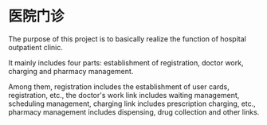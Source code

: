 # 医院门诊
The purpose of this project is to basically realize the function of hospital outpatient clinic.

It mainly includes four parts: establishment of registration, doctor work, charging and pharmacy management.

Among them, registration includes the establishment of user cards, registration, etc., the doctor's work link includes waiting management, scheduling management, charging link includes prescription charging, etc., pharmacy management includes dispensing, drug collection and other links.
